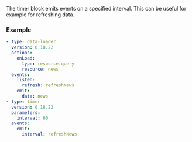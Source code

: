 The timer block emits events on a specified interval. This can be useful for example for refreshing
data.

### Example

```yaml
- type: data-loader
  version: 0.18.22
  actions:
    onLoad:
      type: resource.query
      resource: news
  events:
    listen:
      refresh: refreshNews
    emit:
      data: news
- type: timer
  version: 0.18.22
  parameters:
    interval: 60
  events:
    emit:
      interval: refreshNews
```
